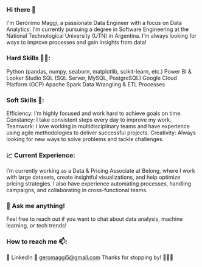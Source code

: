 ### Hi there 👋
I'm Gerónimo Maggi, a passionate Data Engineer with a focus on Data Analytics. I'm currently pursuing a degree in Software Engineering at the National Technological University (UTN) in Argentina. I’m always looking for ways to improve processes and gain insights from data!

### Hard Skills 🧑‍💻:
Python (pandas, numpy, seaborn, matplotlib, scikit-learn, etc.)
Power BI & Looker Studio
SQL (SQL Server, MySQL, PostgreSQL)
Google Cloud Platform (GCP)
Apache Spark
Data Wrangling & ETL Processes

### Soft Skills 💪:
Efficiency: I’m highly focused and work hard to achieve goals on time.
Constancy: I take consistent steps every day to improve my work.
Teamwork: I love working in multidisciplinary teams and have experience using agile methodologies to deliver successful projects.
Creativity: Always looking for new ways to solve problems and tackle challenges.

### 📈 Current Experience:
I’m currently working as a Data & Pricing Associate at Belong, where I work with large datasets, create insightful visualizations, and help optimize pricing strategies. I also have experience automating processes, handling campaigns, and collaborating in cross-functional teams.

### 💬 Ask me anything!
Feel free to reach out if you want to chat about data analysis, machine learning, or tech trends!

### How to reach me 📫:
🔗 LinkedIn
📧 geromaggi5@gmail.com
Thanks for stopping by! 👨‍💻🚀

<!--
**Geromaggi/Geromaggi** is a ✨ _special_ ✨ repository because its `README.md` (this file) appears on your GitHub profile.

Here are some ideas to get you started:

- 🔭 I’m currently working on ...
- 🌱 I’m currently learning ...
- 👯 I’m looking to collaborate on ...
- 🤔 I’m looking for help with ...
- 💬 Ask me about ...
- 📫 How to reach me: ...
- 😄 Pronouns: ...
Fun fact: ...
-->

